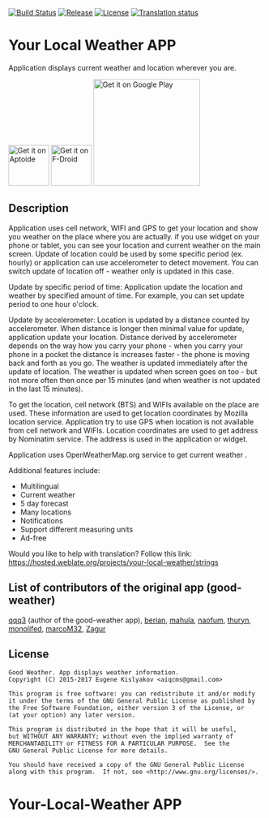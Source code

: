 [![Build Status](https://travis-ci.org/thuryn/your-local-weather.svg?branch=master)](https://travis-ci.org/thuryn/your-local-weather)
[![Release](https://img.shields.io/github/release/thuryn/your-local-weather.svg)](https://github.com/thuryn/your-local-weather/releases)
[![License](https://img.shields.io/badge/license-GNU_GPLv3-orange.svg)](https://raw.githubusercontent.com/thuryn/your-local-weather/HEAD/LICENSE)
<a href="https://hosted.weblate.org/engage/your-local-weather/">
<img src="https://hosted.weblate.org/widgets/your-local-weather/-/glossary/svg-badge.svg" alt="Translation status" />
</a>

# Your Local Weather APP
Application displays current weather and location wherever you are.

[<img src="https://cdn6.aptoide.com/includes/themes/2014/images/header/logo.svg" alt="Get it on Aptoide" height="80">](https://your-local-weather.en.aptoide.com)
[<img src="https://f-droid.org/badge/get-it-on.png" alt="Get it on F-Droid" height="80">](https://f-droid.org/repository/browse/?fdid=org.thosp.yourlocalweather)
[<img src='https://play.google.com/intl/en_us/badges/images/generic/en_badge_web_generic.png' alt='Get it on Google Play' width='210' heigh='80'>](https://play.google.com/store/apps/details?id=org.thosp.yourlocalweather)

## Description
Application uses cell network, WIFI and GPS to get your location and show you weather on the place where you are actually.
if you use widget on your phone or tablet, you can see your location and current weather on the main screen. Update of location could be used by some specific period (ex. hourly) or application can use accelerometer to detect movement. You can switch update of location off - weather only is updated in this case.

Update by specific period of time:
Application update the location and weather by specified amount of time. For example, you can set update period to one hour o'clock.

Update by accelerometer:
Location is updated by a distance counted by accelerometer. When distance is longer then minimal value for update, application update your location. Distance derived by accelerometer depends on the way how you carry your phone - when you carry your phone in a pocket the distance is increases faster - the phone is moving back and forth as you go. The weather is updated immediately after the update of location. The weather is updated when screen goes on too - but not more often then once per 15 minutes (and when weather is not updated in the last 15 minutes).

To get the location, cell network (BTS) and WIFIs available on the place are used. These information are used to get location coordinates by Mozilla location service. Application try to use GPS when location is not available from cell network and WIFIs. Location coordinates are used to get address by Nominatim service. The address is used in the application or widget.

Application uses OpenWeatherMap.org service to get current weather .

Additional features include:
* Multilingual
* Current weather
* 5 day forecast
* Many locations
* Notifications
* Support different measuring units
* Ad-free

Would you like to help with translation? Follow this link: https://hosted.weblate.org/projects/your-local-weather/strings

## List of contributors of the original app (good-weather)
[qqq3](https://github.com/qqq3) (author of the good-weather app), [berian](https://github.com/beriain), [mahula](https://github.com/mahula), [naofum](https://github.com/naofum), 
[thuryn](https://github.com/thuryn), [monolifed](https://github.com/monolifed), [marcoM32](https://github.com/marcoM32),
[Zagur](https://github.com/Zagur)

## License
```
Good Weather. App displays weather information.
Copyright (C) 2015-2017 Eugene Kislyakov <aiqcms@gmail.com>

This program is free software: you can redistribute it and/or modify
it under the terms of the GNU General Public License as published by
the Free Software Foundation, either version 3 of the License, or
(at your option) any later version.

This program is distributed in the hope that it will be useful,
but WITHOUT ANY WARRANTY; without even the implied warranty of
MERCHANTABILITY or FITNESS FOR A PARTICULAR PURPOSE.  See the
GNU General Public License for more details.

You should have received a copy of the GNU General Public License
along with this program.  If not, see <http://www.gnu.org/licenses/>.
```
# Your-Local-Weather APP
